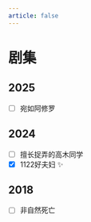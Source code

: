 ```yaml
---
article: false
---
```


# 剧集

## 2025

- [ ] 宛如阿修罗

## 2024

- [ ] 擅长捉弄的高木同学
- [x] 1122好夫妇 ✨

## 2018

- [ ] 非自然死亡